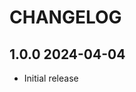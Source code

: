 # CHANGELOG

<!--
IMPORTANT: the build script extracts the most recent version from this file
so make sure you follow the template
-->

<!-- Use the poetry changelog as a template for each release:
## 1.2.3 2020-01-01

### Breaking Changes

* An Item

### Added

* An Item

### Changed

* An Item

### Fixed

* An Item

-->


## 1.0.0 2024-04-04

* Initial release
